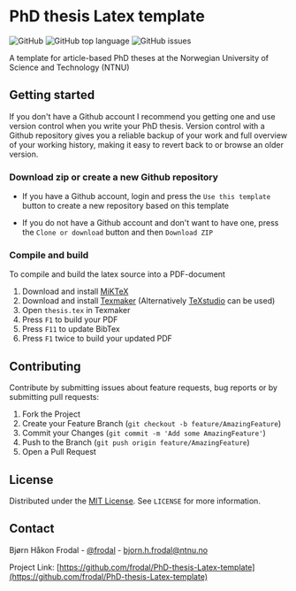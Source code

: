# PhD thesis Latex template

![GitHub](https://img.shields.io/github/license/frodal/PhD-thesis-Latex-template)
![GitHub top language](https://img.shields.io/github/languages/top/frodal/PhD-thesis-Latex-template)
![GitHub issues](https://img.shields.io/github/issues-raw/frodal/PhD-thesis-Latex-template)

A template for article-based PhD theses at the Norwegian University of Science and Technology (NTNU)

## Getting started

If you don't have a Github account I recommend you getting one and use version control when you write your PhD thesis. Version control with a Github repository gives you a reliable backup of your work and full overview of your working history, making it easy to revert back to or browse an older version.

### Download zip or create a new Github repository

* If you have a Github account, login and press the `Use this template` button to create a new repository based on this template

* If you do not have a Github account and don't want to have one, press the `Clone or download` button and then `Download ZIP`

### Compile and build

To compile and build the latex source into a PDF-document

1. Download and install [MiKTeX](https://miktex.org/)
2. Download and install [Texmaker](https://www.xm1math.net/texmaker/) (Alternatively [TeXstudio](https://www.texstudio.org/) can be used)
3. Open `thesis.tex` in Texmaker
4. Press `F1` to build your PDF
5. Press `F11` to update BibTex
6. Press `F1` twice to build your updated PDF

## Contributing

Contribute by submitting issues about feature requests, bug reports or by submitting pull requests:

1. Fork the Project
2. Create your Feature Branch (`git checkout -b feature/AmazingFeature`)
3. Commit your Changes (`git commit -m 'Add some AmazingFeature'`)
4. Push to the Branch (`git push origin feature/AmazingFeature`)
5. Open a Pull Request

## License

Distributed under the [MIT License](https://mit-license.org/).
See `LICENSE` for more information.

## Contact

Bjørn Håkon Frodal - [@frodal](https://github.com/frodal) - bjorn.h.frodal@ntnu.no

Project Link: [https://github.com/frodal/PhD-thesis-Latex-template](https://github.com/frodal/PhD-thesis-Latex-template)

